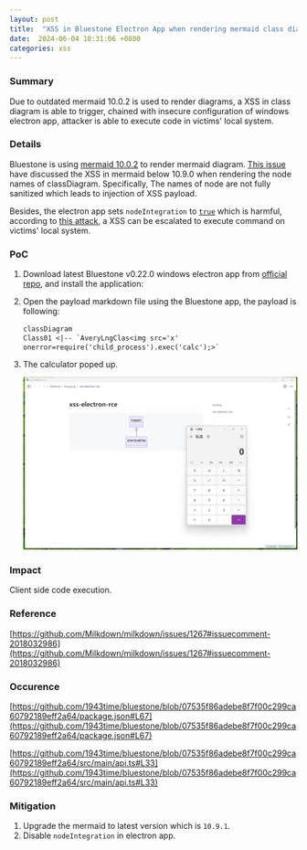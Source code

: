 ```yaml
---
layout: post
title:  "XSS in Bluestone Electron App when rendering mermaid class diagram Leading to RCE(Just Thanks)"
date:  2024-06-04 10:31:06 +0800
categories: xss
---
```


### Summary
Due to outdated mermaid 10.0.2 is used to render diagrams, a XSS in class diagram is able to trigger, chained with insecure configuration of windows electron app, attacker is able to execute code in victims' local system.

### Details
Bluestone is using [mermaid 10.0.2](https://github.com/1943time/bluestone/blob/07535f86adebe8f7f00c299ca60792189eff2a64/package.json#L67) to render mermaid diagram. [This issue](https://github.com/Milkdown/milkdown/issues/1267#issuecomment-2018032986) have discussed the XSS in mermaid below 10.9.0 when rendering the node names of classDiagram. Specifically, The names of node are not fully sanitized which leads to  injection of XSS payload.

Besides, the electron app sets `nodeIntegration` to [`true`](https://github.com/1943time/bluestone/blob/07535f86adebe8f7f00c299ca60792189eff2a64/src/main/api.ts#L33) which is harmful, according to [this attack](https://book.hacktricks.xyz/network-services-pentesting/pentesting-web/electron-desktop-apps#introduction), a XSS can be escalated to execute command on victims' local system.

### PoC

1. Download latest Bluestone v0.22.0 windows electron app from [official repo](https://github.com/1943time/bluestone/releases/download/v0.22.0/Bluestone-win-x64.exe), and install the application:

2. Open the payload markdown file using the Bluestone app, the payload is following:

    ```
    classDiagram
    Class01 <|-- `AveryLngClas<img src='x' onerror=require('child_process').exec('calc');>`
    ```

2. The calculator poped up.

    ![rce](/assets/images/mermaid/bluestone-rce.png)

### Impact

Client side code execution. 


### Reference

[https://github.com/Milkdown/milkdown/issues/1267#issuecomment-2018032986](https://github.com/Milkdown/milkdown/issues/1267#issuecomment-2018032986)

### Occurence

[https://github.com/1943time/bluestone/blob/07535f86adebe8f7f00c299ca60792189eff2a64/package.json#L67](https://github.com/1943time/bluestone/blob/07535f86adebe8f7f00c299ca60792189eff2a64/package.json#L67)

[https://github.com/1943time/bluestone/blob/07535f86adebe8f7f00c299ca60792189eff2a64/src/main/api.ts#L33](https://github.com/1943time/bluestone/blob/07535f86adebe8f7f00c299ca60792189eff2a64/src/main/api.ts#L33)

### Mitigation

1. Upgrade the mermaid to latest version which is `10.9.1`.
2. Disable `nodeIntegration` in electron app.
